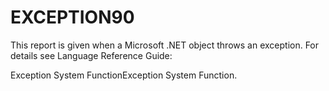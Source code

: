 




<h1 class="heading"><span class="name">EXCEPTION</span><span class="command">90</span></h1>

This report is given  when a Microsoft .NET object throws an exception. For details see 
Language Reference Guide: 

Exception System FunctionException System Function.



